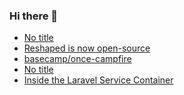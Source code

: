 ### Hi there 👋

<!-- daily.dev BOOKMARKS:START -->
- [No title](https://app.daily.dev/posts/8WAmYAm93?utm_source=rss&utm_medium=bookmarks&utm_campaign=PnGboN99PhXCxFrWGGg2C)
- [Reshaped is now open-source](https://app.daily.dev/posts/h97NBIY6d?utm_source=rss&utm_medium=bookmarks&utm_campaign=PnGboN99PhXCxFrWGGg2C)
- [basecamp/once-campfire](https://app.daily.dev/posts/t7fUuCHAt?utm_source=rss&utm_medium=bookmarks&utm_campaign=PnGboN99PhXCxFrWGGg2C)
- [No title](https://app.daily.dev/posts/G9CXTnwB7?utm_source=rss&utm_medium=bookmarks&utm_campaign=PnGboN99PhXCxFrWGGg2C)
- [Inside the Laravel Service Container](https://app.daily.dev/posts/2bUsSCb04?utm_source=rss&utm_medium=bookmarks&utm_campaign=PnGboN99PhXCxFrWGGg2C)
<!-- daily.dev BOOKMARKS:END -->

<!--
**dinesh4monto/dinesh4monto** is a ✨ _special_ ✨ repository because its `README.md` (this file) appears on your GitHub profile.

Here are some ideas to get you started:

- 🔭 I’m currently working on ...
- 🌱 I’m currently learning ...
- 👯 I’m looking to collaborate on ...
- 🤔 I’m looking for help with ...
- 💬 Ask me about ...
- 📫 How to reach me: ...
- 😄 Pronouns: ...
- ⚡ Fun fact: ...
-->
